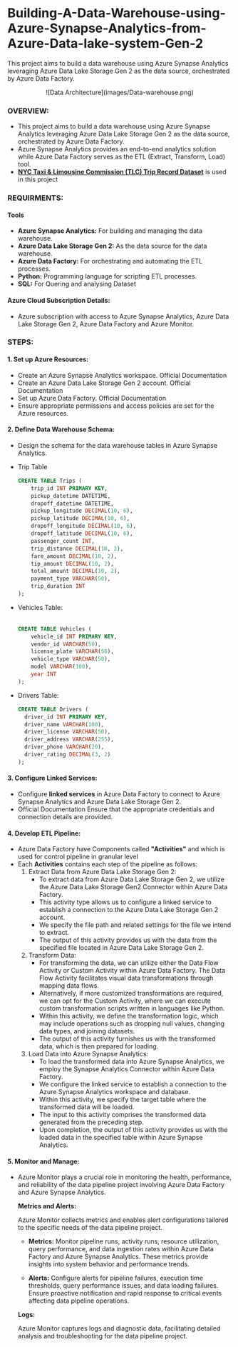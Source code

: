# Building-A-Data-Warehouse-using-Azure-Synapse-Analytics-from-Azure-Data-lake-system-Gen-2
This project aims to build a data warehouse using Azure Synapse Analytics leveraging Azure Data Lake Storage Gen 2 as the data source, orchestrated by Azure Data Factory.
<p align="center">
  ![Data Architecture](images/Data-warehouse.png)
</p>

### OVERVIEW:
- This project aims to build a data warehouse using Azure Synapse Analytics leveraging Azure Data Lake Storage Gen 2 as the data source, orchestrated by Azure Data Factory.
- Azure Synapse Analytics provides an end-to-end analytics solution while Azure Data Factory serves as the ETL (Extract, Transform, Load) tool.
- [__NYC Taxi & Limousine Commission (TLC) Trip Record Dataset__](https://www.nyc.gov/site/tlc/about/tlc-trip-record-data.page) is used in this project


### REQUIRMENTS:

 #### Tools
  - **Azure Synapse Analytics:** For building and managing the data warehouse.
  - **Azure Data Lake Storage Gen 2:** As the data source for the data warehouse.
  - **Azure Data Factory:** For orchestrating and automating the ETL processes.
  - **Python:** Programming language for scripting ETL processes.
  - **SQL:** For Quering and analysing Dataset


 #### Azure Cloud Subscription Details:
- Azure subscription with access to Azure Synapse Analytics, Azure Data Lake Storage Gen 2, Azure Data Factory and Azure Monitor.

 ### STEPS:

 #### 1. Set up Azure Resources:
- Create an Azure Synapse Analytics workspace. Official Documentation
- Create an Azure Data Lake Storage Gen 2 account. Official Documentation
- Set up Azure Data Factory. Official Documentation
- Ensure appropriate permissions and access policies are set for the Azure resources.

#### 2. Define Data Warehouse Schema:
- Design the schema for the data warehouse tables in Azure Synapse Analytics.

- Trip Table

  ``` sql
  CREATE TABLE Trips (
      trip_id INT PRIMARY KEY,
      pickup_datetime DATETIME,
      dropoff_datetime DATETIME,
      pickup_longitude DECIMAL(10, 6),
      pickup_latitude DECIMAL(10, 6),
      dropoff_longitude DECIMAL(10, 6),
      dropoff_latitude DECIMAL(10, 6),
      passenger_count INT,
      trip_distance DECIMAL(10, 2),
      fare_amount DECIMAL(10, 2),
      tip_amount DECIMAL(10, 2),
      total_amount DECIMAL(10, 2),
      payment_type VARCHAR(50),
      trip_duration INT
  );

  ```
- Vehicles Table:

  ``` sql

  CREATE TABLE Vehicles (
      vehicle_id INT PRIMARY KEY,
      vendor_id VARCHAR(50),
      license_plate VARCHAR(50),
      vehicle_type VARCHAR(50),
      model VARCHAR(100),
      year INT
  );

  ```
- Drivers Table:

  ``` sql
  CREATE TABLE Drivers (
    driver_id INT PRIMARY KEY,
    driver_name VARCHAR(100),
    driver_license VARCHAR(50),
    driver_address VARCHAR(255),
    driver_phone VARCHAR(20),
    driver_rating DECIMAL(3, 2)
  );
  ```


#### 3. Configure Linked Services:
- Configure **linked services** in Azure Data Factory to connect to Azure Synapse Analytics and Azure Data Lake Storage Gen 2. 
- Official Documentation Ensure that the appropriate credentials and connection details are provided.

#### 4. Develop ETL Pipeline:

- Azure Data Factory have Components called **"Activities"** and which is used for control pipeline in granular level
- Each  **Activities** contains each step of the pipeline as follows:
  1. Extract Data from Azure Data Lake Storage Gen 2:
       - To extract data from Azure Data Lake Storage Gen 2, we utilize the Azure Data Lake Storage Gen2 Connector within Azure Data Factory. 
       - This activity type allows us to configure a linked service to establish a connection to the Azure Data Lake Storage Gen 2 account. 
       - We specify the file path and related settings for the file we intend to extract. 
       - The output of this activity provides us with the data from the specified file located in Azure Data Lake Storage Gen 2.
  2. Transform Data:
        - For transforming the data, we can utilize either the Data Flow Activity or Custom Activity within Azure Data Factory. The Data Flow Activity facilitates visual data transformations through mapping data flows. 
        - Alternatively, if more customized transformations are required, we can opt for the Custom Activity, where we can execute custom transformation scripts written in languages like Python. 
        - Within this activity, we define the transformation logic, which may include operations such as dropping null values, changing data types, and joining datasets. 
        - The output of this activity furnishes us with the transformed data, which is then prepared for loading. 
  3. Load Data into Azure Synapse Analytics:
        - To load the transformed data into Azure Synapse Analytics, we employ the Synapse Analytics Connector within Azure Data Factory. 
        - We configure the linked service to establish a connection to the Azure Synapse Analytics workspace and database. 
        - Within this activity, we specify the target table where the transformed data will be loaded. 
        - The input to this activity comprises the transformed data generated from the preceding step. 
        - Upon completion, the output of this activity provides us with the loaded data in the specified table within Azure Synapse Analytics. 

#### 5. Monitor and Manage:

  - Azure Monitor plays a crucial role in monitoring the health, performance, and reliability of the data pipeline project involving Azure Data Factory and Azure Synapse Analytics.

    **Metrics and Alerts:**
    
     Azure Monitor collects metrics and enables alert configurations tailored to the specific needs of the data pipeline project.

      - **Metrics:** Monitor pipeline runs, activity runs, resource utilization, query performance, and data ingestion rates within Azure Data Factory and Azure Synapse Analytics. These metrics provide insights into system behavior and performance trends.

      - **Alerts:** Configure alerts for pipeline failures, execution time thresholds, query performance issues, and data loading failures. Ensure proactive notification and rapid response to critical events affecting data pipeline operations.

    **Logs:**

    Azure Monitor captures logs and diagnostic data, facilitating detailed analysis and troubleshooting for the data pipeline project.
